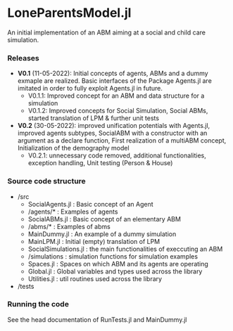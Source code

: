 # LoneParentsModel.jl
An initial implementation of an ABM aiming at a social and child care simulation. 


### Releases
- **V0.1** (11-05-2022): Initial concepts of agents, ABMs and a dummy exmaple are realized. Basic interfaces of the Package Agents.jl are imitated in order to fully exploit Agents.jl in future. 
  - V0.1.1: Improved concept for an ABM and data structure for a simulation    
  - V0.1.2: Improved concepts for Social Simulation, Social ABMs, started translation of LPM & further unit tests 
- **V0.2** (30-05-2022): improved unification potentials with Agents.jl, improved agents subtypes, SocialABM with a constructor with an argument as a declare function, First realization of a multiABM concept, Initialization of the demography model
  - V0.2.1: unnecessary code removed, additional functionalities, exception handling, Unit testing (Person & House)

### Source code structure 
- /src
  - SocialAgents.jl : Basic concept of an Agent
  - /agents/*       : Examples of agents 
  - SocialABMs.jl   : Basic concept of an elementary ABM
  - /abms/*         : Examples of abms
  - MainDummy.jl    : An example of a dummy simulation
  - MainLPM.jl      : Initial (empty) translation of LPM
  - SocialSimulations.jl
                    : the main functionalities of execcuting an ABM
  - /simulations    : simulation functions for simulation examples 
  - Spaces.jl       : Spaces on which ABM and its agents are operating  
  - Global.jl       : Global variables and types used across the library
  - Utilities.jl    : util routines used across the library
- /tests


### Running the code
See the head documentation of RunTests.jl and MainDummy.jl 
